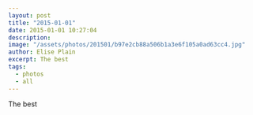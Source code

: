 ```yaml
---
layout: post
title: "2015-01-01"
date: 2015-01-01 10:27:04
description: 
image: "/assets/photos/201501/b97e2cb88a506b1a3e6f105a0ad63cc4.jpg"
author: Elise Plain
excerpt: The best
tags: 
  - photos
  - all
---
```


The best
<p></p>
